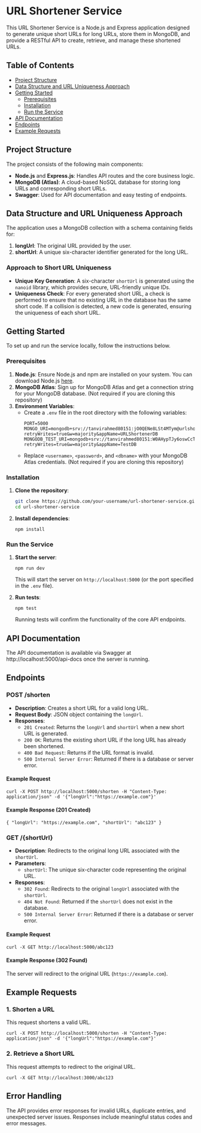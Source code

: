 
# URL Shortener Service

This URL Shortener Service is a Node.js and Express application designed to generate unique short URLs for long URLs, store them in MongoDB, and provide a RESTful API to create, retrieve, and manage these shortened URLs.

## Table of Contents

- [Project Structure](#project-structure)
- [Data Structure and URL Uniqueness Approach](#data-structure-and-url-uniqueness-approach)
- [Getting Started](#getting-started)
  - [Prerequisites](#prerequisites)
  - [Installation](#installation)
  - [Run the Service](#run-the-service)
- [API Documentation](#api-documentation)
- [Endpoints](#endpoints)
- [Example Requests](#example-requests)

## Project Structure

The project consists of the following main components:

- **Node.js** and **Express.js**: Handles API routes and the core business logic.
- **MongoDB (Atlas)**: A cloud-based NoSQL database for storing long URLs and corresponding short URLs.
- **Swagger**: Used for API documentation and easy testing of endpoints.

## Data Structure and URL Uniqueness Approach

The application uses a MongoDB collection with a schema containing fields for:
1. **longUrl**: The original URL provided by the user.
2. **shortUrl**: A unique six-character identifier generated for the long URL.

### Approach to Short URL Uniqueness

- **Unique Key Generation**: A six-character `shortUrl` is generated using the `nanoid` library, which provides secure, URL-friendly unique IDs.
- **Uniqueness Check**: For every generated short URL, a check is performed to ensure that no existing URL in the database has the same short code. If a collision is detected, a new code is generated, ensuring the uniqueness of each short URL.

## Getting Started

To set up and run the service locally, follow the instructions below.

### Prerequisites

1. **Node.js**: Ensure Node.js and npm are installed on your system. You can download Node.js [here](https://nodejs.org/).
2. **MongoDB Atlas**: Sign up for MongoDB Atlas and get a connection string for your MongoDB database. (Not required if you are cloning this repository)
3. **Environment Variables**:
   - Create a `.env` file in the root directory with the following variables:
     ```env
     PORT=5000
     MONGO_URI=mongodb+srv://tanvirahmed80151:jO0QENe8LSt4MTym@urlshortenerdb.aoab0.mongodb.net/?retryWrites=true&w=majority&appName=URLShortenerDB
     MONGODB_TEST_URI=mongodb+srv://tanvirahmed80151:W0AHypTJy6oswCcT@testdb.f5mds.mongodb.net/?retryWrites=true&w=majority&appName=TestDB
     ```
   - Replace `<username>`, `<password>`, and `<dbname>` with your MongoDB Atlas credentials. (Not required if you are cloning this repository)

### Installation

1. **Clone the repository**:
   ```bash
   git clone https://github.com/your-username/url-shortener-service.git
   cd url-shortener-service
2.  **Install dependencies**:

    `npm install` 
    

### Run the Service

1.  **Start the server**:
    
    `npm run dev` 
    
    This will start the server on `http://localhost:5000` (or the port specified in the `.env` file).
    
2.  **Run tests**:
    
    `npm test` 
    
    Running tests will confirm the functionality of the core API endpoints.
    

## API Documentation

The API documentation is available via Swagger at http://localhost:5000/api-docs once the server is running.

## Endpoints

### POST /shorten

-   **Description**: Creates a short URL for a valid long URL.
-   **Request Body**: JSON object containing the `longUrl`.
-   **Responses**:
    -   `201 Created`: Returns the `longUrl` and `shortUrl` when a new short URL is generated.
    -   `200 OK`: Returns the existing short URL if the long URL has already been shortened.
    -   `400 Bad Request`: Returns if the URL format is invalid.
    -   `500 Internal Server Error`: Returned if there is a database or server error.

#### Example Request

`curl -X POST http://localhost:5000/shorten -H "Content-Type: application/json" -d '{"longUrl":"https://example.com"}'` 

#### Example Response (201 Created)

`{
  "longUrl": "https://example.com",
  "shortUrl": "abc123"
}` 

### GET /{shortUrl}

-   **Description**: Redirects to the original long URL associated with the `shortUrl`.
-   **Parameters**:
    -   `shortUrl`: The unique six-character code representing the original URL.
-   **Responses**:
    -   `302 Found`: Redirects to the original `longUrl` associated with the `shortUrl`.
    -   `404 Not Found`: Returned if the `shortUrl` does not exist in the database.
    -   `500 Internal Server Error`: Returned if there is a database or server error.

#### Example Request

`curl -X GET http://localhost:5000/abc123` 

#### Example Response (302 Found)

The server will redirect to the original URL (`https://example.com`).

## Example Requests

### 1. Shorten a URL

This request shortens a valid URL.

`curl -X POST http://localhost:5000/shorten -H "Content-Type: application/json" -d '{"longUrl":"https://example.com"}'` 

### 2. Retrieve a Short URL

This request attempts to redirect to the original URL.

`curl -X GET http://localhost:3000/abc123` 

## Error Handling
The API provides error responses for invalid URLs, duplicate entries, and unexpected server issues. Responses include meaningful status codes and error messages.